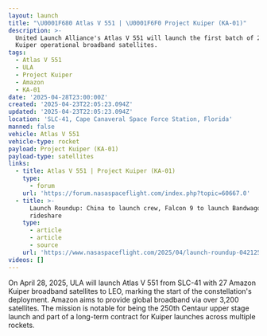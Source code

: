 ```yaml
---
layout: launch
title: "\U0001F680 Atlas V 551 | \U0001F6F0 Project Kuiper (KA-01)"
description: >-
  United Launch Alliance's Atlas V 551 will launch the first batch of 27 Amazon
  Kuiper operational broadband satellites.
tags:
  - Atlas V 551
  - ULA
  - Project Kuiper
  - Amazon
  - KA-01
date: '2025-04-28T23:00:00Z'
created: '2025-04-23T22:05:23.094Z'
updated: '2025-04-23T22:05:23.094Z'
location: 'SLC-41, Cape Canaveral Space Force Station, Florida'
manned: false
vehicle: Atlas V 551
vehicle-type: rocket
payload: Project Kuiper (KA-01)
payload-type: satellites
links:
  - title: Atlas V 551 | Project Kuiper (KA-01)
    type:
      - forum
    url: 'https://forum.nasaspaceflight.com/index.php?topic=60667.0'
  - title: >-
      Launch Roundup: China to launch crew, Falcon 9 to launch Bandwagon
      rideshare
    type:
      - article
      - article
      - source
    url: 'https://www.nasaspaceflight.com/2025/04/launch-roundup-042125/'
videos: []
---
```

On April 28, 2025, ULA will launch Atlas V 551 from SLC-41 with 27 Amazon Kuiper broadband satellites to LEO, marking the start of the constellation's deployment. Amazon aims to provide global broadband via over 3,200 satellites. The mission is notable for being the 250th Centaur upper stage launch and part of a long-term contract for Kuiper launches across multiple rockets.
